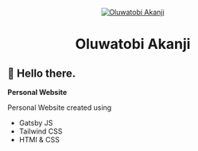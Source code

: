 <p align="center">
  <a href="https://www.oluwatobiakanji.gatsby.io">
    <img alt="Oluwatobi Akanji" src="https://res.cloudinary.com/dfybu7w8o/image/upload/c_scale,r_30,w_120/v1627292987/oluwatobiakanji.com/passport_endeno.jpg" />
  </a>
</p>
<h1 align="center">
  Oluwatobi Akanji
</h1>

## :wave: Hello there.

**Personal Website**

  Personal Website created using
  - Gatsby JS
  - Tailwind CSS
  - HTMl & CSS

    
